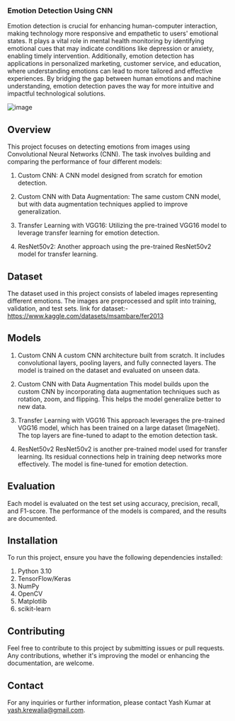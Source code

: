 ### Emotion Detection Using CNN
Emotion detection is crucial for enhancing human-computer interaction, making technology more responsive and empathetic to users' emotional states. It plays a vital role in mental health monitoring by identifying emotional cues that may indicate conditions like depression or anxiety, enabling timely intervention. Additionally, emotion detection has applications in personalized marketing, customer service, and education, where understanding emotions can lead to more tailored and effective experiences. By bridging the gap between human emotions and machine understanding, emotion detection paves the way for more intuitive and impactful technological solutions.

![image](https://i.giphy.com/media/v1.Y2lkPTc5MGI3NjExY25tNW1wZHh2Z3V6czNpdzNhbzhmMTBjNWMxbDhtdzR2Yjc4OHd0biZlcD12MV9pbnRlcm5hbF9naWZfYnlfaWQmY3Q9Zw/3hTsL6mTAVDgj5aHKg/giphy.gif)

## Overview
This project focuses on detecting emotions from images using Convolutional Neural Networks (CNN). The task involves building and comparing the performance of four different models:

1. Custom CNN: A CNN model designed from scratch for emotion detection.

2. Custom CNN with Data Augmentation: The same custom CNN model, but with data augmentation techniques applied to improve generalization.

3. Transfer Learning with VGG16: Utilizing the pre-trained VGG16 model to leverage transfer learning for emotion detection.

4. ResNet50v2: Another approach using the pre-trained ResNet50v2 model for transfer learning.

## Dataset
The dataset used in this project consists of labeled images representing different emotions. The images are preprocessed and split into training, validation, and test sets.
link for dataset:- https://www.kaggle.com/datasets/msambare/fer2013

## Models
1. Custom CNN
A custom CNN architecture built from scratch. It includes convolutional layers, pooling layers, and fully connected layers. The model is trained on the dataset and evaluated on unseen data.

2. Custom CNN with Data Augmentation
This model builds upon the custom CNN by incorporating data augmentation techniques such as rotation, zoom, and flipping. This helps the model generalize better to new data.

3. Transfer Learning with VGG16
This approach leverages the pre-trained VGG16 model, which has been trained on a large dataset (ImageNet). The top layers are fine-tuned to adapt to the emotion detection task.

4. ResNet50v2
ResNet50v2 is another pre-trained model used for transfer learning. Its residual connections help in training deep networks more effectively. The model is fine-tuned for emotion detection.

## Evaluation
Each model is evaluated on the test set using accuracy, precision, recall, and F1-score. The performance of the models is compared, and the results are documented.

## Installation
To run this project, ensure you have the following dependencies installed:

1. Python 3.10
2. TensorFlow/Keras
3. NumPy
4. OpenCV
5. Matplotlib
6. scikit-learn

## Contributing
Feel free to contribute to this project by submitting issues or pull requests. Any contributions, whether it's improving the model or enhancing the documentation, are welcome.

## Contact
For any inquiries or further information, please contact Yash Kumar at yash.krewalia@gmail.com.
